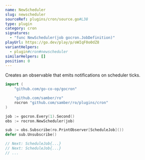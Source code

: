 ```yaml
---
name: NewScheduler
slug: newscheduler
sourceRef: plugins/cron/source.go#L38
type: plugin
category: cron
signatures:
  - "func NewScheduler(job gocron.JobDefinition)"
playUrl: https://go.dev/play/p/oWIqF0o0dZ8
variantHelpers:
  - plugin#cron#newscheduler
similarHelpers: []
position: 0
---
```


Creates an observable that emits notifications on scheduler ticks.

```go
import (
    "github.com/go-co-op/gocron"

    "github.com/samber/ro"
    rocron "github.com/samber/ro/plugins/cron"
)

job := gocron.Every(1).Second()
obs := rocron.NewScheduler(job)

sub := obs.Subscribe(ro.PrintObserver[ScheduleJob]())
defer sub.Unsubscribe()

// Next: ScheduleJob{...}
// Next: ScheduleJob{...}
// ...
```
